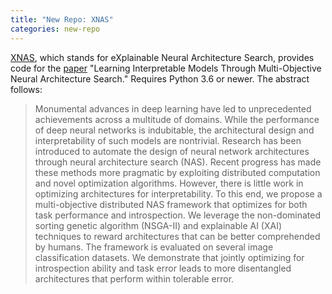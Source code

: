```yaml
---
title: "New Repo: XNAS"
categories: new-repo
---
```


[XNAS](https://github.com/LLNL/XNAS), which stands for eXplainable Neural Architecture Search, provides code for the [paper](https://arxiv.org/abs/2112.08645) "Learning Interpretable Models Through Multi-Objective Neural Architecture Search." Requires Python 3.6 or newer. The abstract follows:

> Monumental advances in deep learning have led to unprecedented achievements across a multitude of domains. While the performance of deep neural networks is indubitable, the architectural design and interpretability of such models are nontrivial. Research has been introduced to automate the design of neural network architectures through neural architecture search (NAS). Recent progress has made these methods more pragmatic by exploiting distributed computation and novel optimization algorithms. However, there is little work in optimizing architectures for interpretability. To this end, we propose a multi-objective distributed NAS framework that optimizes for both task performance and introspection. We leverage the non-dominated sorting genetic algorithm (NSGA-II) and explainable AI (XAI) techniques to reward architectures that can be better comprehended by humans. The framework is evaluated on several image classification datasets. We demonstrate that jointly optimizing for introspection ability and task error leads to more disentangled architectures that perform within tolerable error.
